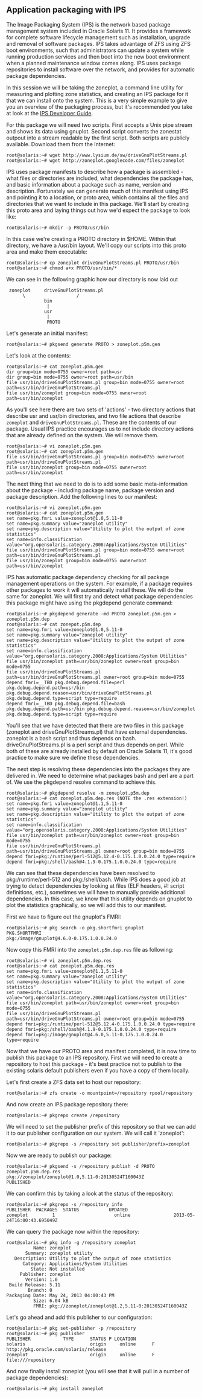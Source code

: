 Application packaging with IPS
------------------------------

The Image Packaging System (IPS) is the network based package management
system included in Oracle Solaris 11. It provides a framework for
complete software lifecycle management such as installation, upgrade and
removal of software packages. IPS takes advantage of ZFS using ZFS boot
environments, such that administrators can update a system while running
production services and then boot into the new boot environment when a
planned maintenance window comes along. IPS uses package repositories to
install software over the network, and provides for automatic package
dependencies.

In this session we will be taking the zoneplot, a command line utility
for measuring and plotting zone statistics, and creating an IPS package
for it that we can install onto the system. This is a very simple
example to give you an overview of the packaging process, but it's
recommended you take at look at the [IPS Developer
Guide](http://docs.oracle.com/cd/E26502_01/html/E21383/index.html).

For this package we will need two scripts. First accepts a Unix pipe
stream and shows its data using gnuplot. Second script converts the
zonestat outpout into a stream readable by the first script. Both
scripts are publicly available. Download them from the Internet:

    root@solaris:~# wget http://www.lysium.de/sw/driveGnuPlotStreams.pl
    root@solaris:~# wget http://zoneplot.googlecode.com/files/zoneplot

IPS uses package manifests to describe how a package is assembled - what
files or directories are included, what dependencies the package has,
and basic information about a package such as name, version and
description. Fortunately we can generate much of this manifest using IPS
and pointing it to a location, or proto area, which contains all the
files and directories that we want to include in this package. We'll
start by creating this proto area and laying things out how we'd expect
the package to look like:

    root@solaris:~# mkdir -p PROTO/usr/bin

In this case we're creating a PROTO directory in \$HOME. Within that
directory, we have a /usr/bin layout. We'll copy our scripts into this
proto area and make them executable:

    root@solaris:~# cp zoneplot driveGnuPlotStreams.pl PROTO/usr/bin
    root@solaris:~# chmod a+x PROTO/usr/bin/*

We can see in the following graphic how our directory is now laid out

      
     zoneplot     driveGnuPlotStreams.pl
          \                   /
                  bin
                   |
                  usr
                   |
                   PROTO

Let's generate an initial manifest:

    root@solaris:~# pkgsend generate PROTO > zoneplot.p5m.gen

Let's look at the contents:

    root@solaris:~# cat zoneplot.p5m.gen
    dir group=bin mode=0755 owner=root path=usr
    dir group=bin mode=0755 owner=root path=usr/bin
    file usr/bin/driveGnuPlotStreams.pl group=bin mode=0755 owner=root path=usr/bin/driveGnuPlotStreams.pl
    file usr/bin/zoneplot group=bin mode=0755 owner=root path=usr/bin/zoneplot

As you'll see here there are two sets of 'actions' - two directory
actions that describe usr and usr/bin directories, and two file actions
that describe `zoneplot` and `driveGnuPlotStreams.pl`. These are the
contents of our package. Usual IPS practice encourages us to not include
directory actions that are already defined on the system. We will remove
them.

    root@solaris:~# vi zoneplot.p5m.gen
    root@solaris:~# cat zoneplot.p5m.gen
    file usr/bin/driveGnuPlotStreams.pl group=bin mode=0755 owner=root path=usr/bin/driveGnuPlotStreams.pl
    file usr/bin/zoneplot group=bin mode=0755 owner=root path=usr/bin/zoneplot

The next thing that we need to do is to add some basic meta-information
about the package - including package name, package version and package
description. Add the following lines to our manifest:

    root@solaris:~# vi zoneplot.p5m.gen
    root@solaris:~# cat zoneplot.p5m.gen
    set name=pkg.fmri value=zoneplot@1.0,5.11-0
    set name=pkg.summary value="zoneplot utility"
    set name=pkg.description value="Utility to plot the output of zone statistics"
    set name=info.classification value="org.opensolaris.category.2008:Applications/System Utilities"
    file usr/bin/driveGnuPlotStreams.pl group=bin mode=0755 owner=root path=usr/bin/driveGnuPlotStreams.pl
    file usr/bin/zoneplot group=bin mode=0755 owner=root path=usr/bin/zoneplot

IPS has automatic package dependency checking for all package management
operations on the system. For example, if a package requires other
packages to work it will automatically install these. We will do the
same for zoneplot. We will first try and detect what package
dependencies this package might have using the pkgdepend generate
command:

    root@solaris:~# pkgdepend generate -md PROTO zoneplot.p5m.gen > zoneplot.p5m.dep
    root@solaris:~# cat zonepot.p5m.dep
    set name=pkg.fmri value=zoneplot@1.0,5.11-0
    set name=pkg.summary value="zoneplot utility"
    set name=pkg.description value="Utility to plot the output of zone statistics"
    set name=info.classification value="org.opensolaris.category.2008:Applications/System Utilities"
    file usr/bin/zoneplot path=usr/bin/zoneplot owner=root group=bin mode=0755
    file usr/bin/driveGnuPlotStreams.pl path=usr/bin/driveGnuPlotStreams.pl owner=root group=bin mode=0755
    depend fmri=__TBD pkg.debug.depend.file=perl pkg.debug.depend.path=usr/bin pkg.debug.depend.reason=usr/bin/driveGnuPlotStreams.pl pkg.debug.depend.type=script type=require
    depend fmri=__TBD pkg.debug.depend.file=bash pkg.debug.depend.path=usr/bin pkg.debug.depend.reason=usr/bin/zoneplot pkg.debug.depend.type=script type=require

You'll see that we have detected that there are two files in this
package (zoneplot and driveGnuPlotStreams.pl) that have external
dependencies. zoneplot is a bash script and thus depends on bash.
driveGnuPlotStreams.pl is a perl script and thus depends on perl. While
both of these are already installed by default on Oracle Solaris 11,
it's good practice to make sure we define these dependencies.

The next step is resolving these dependencies into the packages they are
delivered in. We need to determine what packages bash and perl are a
part of. We use the pkgdepend resolve command to achieve this.

    root@solaris:~# pkgdepend resolve -m zoneplot.p5m.dep
    root@solaris:~# cat zoneplot.p5m.dep.res (NOTE the .res extension!)
    set name=pkg.fmri value=zoneplot@1.1,5.11-0
    set name=pkg.summary value="zoneplot utility"
    set name=pkg.description value="Utility to plot the output of zone statistics"
    set name=info.classification value="org.opensolaris.category.2008:Applications/System Utilities"
    file usr/bin/zoneplot path=usr/bin/zoneplot owner=root group=bin mode=0755
    file usr/bin/driveGnuPlotStreams.pl path=usr/bin/driveGnuPlotStreams.pl owner=root group=bin mode=0755
    depend fmri=pkg:/runtime/perl-512@5.12.4-0.175.1.0.0.24.0 type=require
    depend fmri=pkg:/shell/bash@4.1.9-0.175.1.0.0.24.0 type=require

We can see that these dependencies have been resolved to
pkg:/runtime/perl-512 and pkg:/shell/bash. While IPS does a good job at
trying to detect dependencies by looking at files (ELF headers, \#!
script definitions, etc.), sometimes we will have to manually provide
additional dependencies. In this case, we know that this utility depends
on gnuplot to plot the statistics graphically, so we will add this to
our manifest.

First we have to figure out the gnuplot's FMRI:

    root@solaris:~# pkg search -o pkg.shortfmri gnuplot
    PKG.SHORTFMRI
    pkg:/image/gnuplot@4.6.0-0.175.1.0.0.24.0

Now copy this FMRI into the `zoneplot.p5m.dep.res` file as following:

    root@solaris:~# vi zoneplot.p5m.dep.res
    root@solaris:~# cat zoneplot.p5m.dep.res
    set name=pkg.fmri value=zoneplot@1.1,5.11-0
    set name=pkg.summary value="zoneplot utility"
    set name=pkg.description value="Utility to plot the output of zone statistics"
    set name=info.classification value="org.opensolaris.category.2008:Applications/System Utilities"
    file usr/bin/zoneplot path=usr/bin/zoneplot owner=root group=bin mode=0755
    file usr/bin/driveGnuPlotStreams.pl path=usr/bin/driveGnuPlotStreams.pl owner=root group=bin mode=0755
    depend fmri=pkg:/runtime/perl-512@5.12.4-0.175.1.0.0.24.0 type=require
    depend fmri=pkg:/shell/bash@4.1.9-0.175.1.0.0.24.0 type=require
    depend fmri=pkg:/image/gnuplot@4.6.0,5.11-0.175.1.0.0.24.0 type=require

Now that we have our PROTO area and manifest completed, it is now time
to publish this package to an IPS repository. First we will need to
create a repository to host this package - it's best practice not to
publish to the existing solaris default publishers even if you have a
copy of them locally.

Let's first create a ZFS data set to host our repository:

    root@solaris:~# zfs create -o mountpoint=/repository rpool/repository

And now create an IPS package repository there:

    root@solaris:~# pkgrepo create /repository

We will need to set the publisher prefix of this repository so that we
can add it to our publisher configuration on our system. We will call it
'zoneplot':

    root@solaris:~# pkgrepo -s /repository set publisher/prefix=zoneplot

Now we are ready to publish our package:

    root@solaris:~# pkgsend -s /repository publish -d PROTO zoneplot.p5m.dep.res
    pkg://zoneplot/zoneplot@1.0,5.11-0:20130524T160043Z
    PUBLISHED

We can confirm this by taking a look at the status of the repository:

    root@solaris:~# pkgrepo -s /repository info
    PUBLISHER  PACKAGES  STATUS           UPDATED
    zoneplot         1                      online                2013-05-24T16:00:43.695049Z

We can query the package now within the repository:

    root@solaris:~# pkg info -g /repository zoneplot
              Name: zoneplot
           Summary: zoneplot utility
       Description: Utility to plot the output of zone statistics
          Category: Applications/System Utilities
             State: Not installed
         Publisher: zoneplot
           Version: 1.0
     Build Release: 5.11
            Branch: 0
    Packaging Date: May 24, 2013 04:00:43 PM
              Size: 6.04 kB
              FMRI: pkg://zoneplot/zoneplot@1.2,5.11-0:20130524T160043Z

Let's go ahead and add this publisher to our configuration:

    root@solaris:~# pkg set-publisher -p /repository
    root@solaris:~# pkg publisher
    PUBLISHER            TYPE      STATUS P LOCATION
    solaris                        origin     online      F http://pkg.oracle.com/solaris/release
    zoneplot                       origin     online      F file:///repository

And now finally install zoneplot (you will see that it will pull in a
number of package dependencies):

    root@solaris:~# pkg install zoneplot
